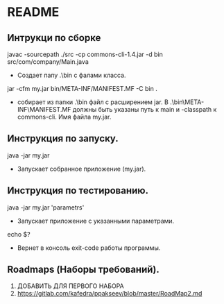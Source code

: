 README
=============
Интрукци по сборке
-------------
javac -sourcepath ./src -cp commons-cli-1.4.jar -d bin src/com/company/Main.java
- Создает папу .\bin с фалами класса. 

jar -cfm my.jar bin/META-INF/MANIFEST.MF -C bin .
- собирает из папки .\bin файл с расширением jar. В .\bin\META-INF\MANIFEST.MF должны быть указаны путь к main и
    -classpath к commons-cli. Имя файла my.jar.

Инструкция по запуску.
-------------
java -jar my.jar
- Запускает собранное приложение (my.jar).

Инструкция по тестированию.
-------------
java -jar my.jar 'parametrs'
- Запускает приложение с указанными параметрами. 

echo $?
- Вернет в консоль exit-code работы программы.

Roadmaps (Наборы требований).
-------------
1. ДОБАВИТЬ ДЛЯ ПЕРВОГО НАБОРА
2. https://gitlab.com/kafedra/ppakseev/blob/master/RoadMap2.md